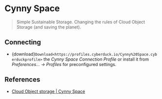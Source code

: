 Cynny Space
====

> Simple Sustainable Storage. Changing the rules of Cloud Object Storage (and saving the planet).

## Connecting

- {download}`Download<https://profiles.cyberduck.io/Cynny%20Space.cyberduckprofile>` the *Cynny Space Connection Profile* or install it from *Preferences… → Profiles* for preconfigured settings.

## References

- [Cloud Object storage | Cynny Space](https://www.theswarm.co/)